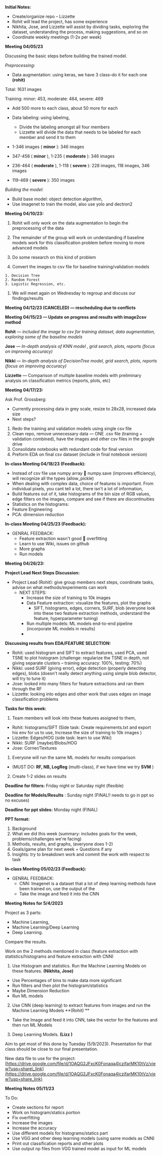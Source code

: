 **Initial Notes:**

- Create/organize repo – Lizzette
- Rohit will lead the project, has some experience
- Nikhita, Jose, and Lizzette will assist by dividing tasks, exploring the dataset, understanding the process, making suggestions, and so on
- Coordinate weekly meetings (1-2x per week)

**Meeting 04/05/23**

Discussing the basic steps before building the trained model.

_Preprocessing:_

- Data augmentation: using keras, we have 3 class–do it for each one **(rohit)**

Total: 1631 images

Training: minor: 453, moderate: 464, severe: 469

- Add 500 more to each class, about 50 more for each

- Data labeling: using labelmg,
  - Divide the labeling amongst all four members
  - Lizzette will divide the data that needs to be labeled for each member and send it to them

- 1-346 images ( **minor** ): 346 images
- 347-458 ( **minor** ), 1-235 ( **moderate** ): 346 images
- 236-464 ( **moderate** ), 1-118 ( **severe** ): 228 images, 118 images, 346 images
- 119-469 ( **severe** ): 350 images

_Building the model:_

- Build base model: object detection algorithm,
- Use imagenet to train the model, also use yolo and dectron2

**Meeting 04/10/23:**

1. Rohit will only work on the data augmentation to begin the preprocessing of the data
2. The remainder of the group will work on understanding if baseline models work for this classification problem before moving to more advanced models

  1. Do some research on this kind of problem
  2. Convert the images to csv file for baseline training/validation models

    1. Decision Tree
    2. Random Forest
    3. Logistic Regression, etc.

1. We will meet again on Wednesday to regroup and discuss our findings/results

**Meeting 04/12/23 (CANCELED) — rescheduling due to conflicts**

**Meeting 04/15/23 — Update on progress and results with image2csv method**

  **Rohit** — _included the image to csv for training dataset, data augmentation, exploring some of the baseline models_

  **Jose** — _In-depth analysis of KNN model , grid search, plots, reports (focus on improving accuracy)_

  **Nikki** — _In-depth analysis of DecisionTree model, grid search, plots, reports (focus on improving accuracy)_

  **Lizzette** — Comparison of multiple baseline models with preliminary analysis on classification metrics (reports, plots, etc)

**Meeting 04/17/23:**

Ask Prof. Grossberg:

- Currently processing data in grey scale, resize to 28x28, increased data size
- Next steps?

1. Redo the training and validation models using single csv file
2. Clean repo, remove unnecessary data — ONE .csv file (training + validation combined), have the images and other csv files in the google drive
3. Consolidate notebooks with redundant code for final version
4. Preform EDA on final csv dataset (include in final notebook version)

**In-class Meeting 04/18/23 (Feedback):**

- Instead of csv file use numpy array  numpy.save (improves efficiency), will recognize all the types (allow\_pickle)
- When dealing with complex data, choice of features is important. From individual pixels, you cant tell a lot, there isn't a lot of information,
- Build features out of it, take histograms of the bin size of RGB values, edge filters on the images, compare and see if there are discontinuities
- Statistics on the histograms:
- Feature Engineering
- PCA: dimension reduction

**In-class Meeting 04/25/23 (Feedback):**

- GENRAL FEEDBACK:
  - Feature extraction wasn't good  overfitting
  - Learn to use Wiki, issues on github
  - More graphs
  - Run models

**Meeting 04/26/23:**

**Project Lead Next Steps Discussion:**

- Project Lead (Rohit): give group members next steps, coordinate tasks, advise on what methods/experiments can work
  - NEXT STEPS:
    - Increase the size of training to 10k images
    - Data Feature extraction: visualize the features, plot the graphs
      - SIFT, histograms, edges, corners, SURF, blob (everyone look into these two feature extraction methods, understand the feature, hyperparameter tuning)
    - Run multiple models: ML models end-to-end pipeline (incorporate ML models in results)
    -

**Discussing results from EDA/FEATURE SELECTION:**

- Rohit: used histogram and SIFT to extract features, used PCA, used TSNE to plot histogram (challenge: regularize the TSNE in depth, not giving separate clusters – training accuracy: 100%, testing: 70%)
- Nikki: used SURF (giving error), edge detection (properly detecting edges), blobs (doesn't really detect anything using simple blob detector, will try to tune it)
- Jose: looked into many filters for feature extractions and ran them through the RF
- Lizzette: looking into edges and other work that uses edges on image classification problems

**Tasks for this week:**

1. Team members will look into these features assigned to them,

- Rohit: histograms/SIFT (Side task: Create requirements.txt and export his env for us to use, Increase the size of training to 10k images )
- Lizzette: Edges/HOG (side task: learn to use Wiki)
- Nikki: SURF (maybe)/Blobs/HOG
- Jose: Corner/Textures

1. Everyone will run the same ML models for results comparison
  - (MUST DO: **RF, NB, LogReg** (multi-class), if we have time we try **SVM** )
2. Create 1-2 slides on results

**Deadline for filters:** Friday night or Saturday night (flexible)

**Deadline for Models/Results** : Sunday night (FINAL!! needs to go in ppt so no excuses)

**Deadline for ppt slides:** Monday night (FINAL)

**PPT format:**

1. Background
2. What we did this week (summary: includes goals for the week, problems/challenges we're facing)
3. Methods, results, and graphs, (everyone does 1-2)
4. Goals/game plan for next week + Questions if any
5. Insights: try to breakdown work and commit the work with respect to task

**In-class Meeting 05/02/23 (Feedback):**

- GENRAL FEEDBACK:
  - CNN: Imagenet is a dataset that a lot of deep learning methods have been trained on, use the output of the
  - Take the image and feed it into the CNN

**Meeting Notes for 5/4/2023**

Project as 3 parts:

- Machine Learning,
- Machine Learning/Deep Learning
- Deep Learning.

Compare the results.

Work on the 2 methods mentioned in class (feature extraction with statistics/histograms and feature extraction with CNN)

1. Use Histogram and statistics. Run the Machine Learning Models on these features.  **(Nikhita, Jose)**
  - Use Percentages of bins to make data more significant
  - Run filters and then plot the histogram/statistics
  - Maybe Dimension Reduction
  - Run ML models
2. Use CNN (deep learning) to extract features from images and run the Machine Learning Models **(Rohit) **
  - Take the Image and feed it into CNN, take the vector for the features and then run ML Models
3. Deep Learning Models. **(Lizz )**

Aim to get most of this done by Tuesday (5/9/2023). Presentation for that class should be close to our final presentation.

New data file to use for the project: [https://drive.google.com/file/d/1OAQG2JFxcK0Fonaqa4lczifarMK10tVz/view?usp=share\_link](https://drive.google.com/file/d/1OAQG2JFxcK0Fonaqa4lczifarMK10tVz/view?usp=share_link)

**Meeting Notes 05/11/23**

To Do:
-	Create sections for report
-	Work on histogram/statics portion
-	Fix overfitting 
-	Increase the images
-	Increase the accuracy
-	Use different models for histograms/statics part
-	Use VGG and other deep learning models (using same models as CNN)
-	Print out classification reports and other plots 
-	Use output np files from VGG trained model as input for ML models
